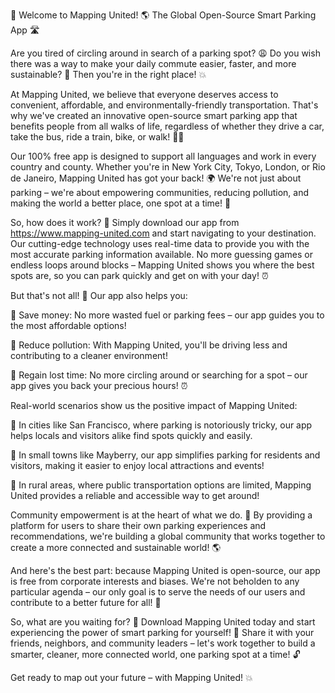 🚀 Welcome to Mapping United! 🌎 The Global Open-Source Smart Parking App 🛣️

Are you tired of circling around in search of a parking spot? 😩 Do you wish there was a way to make your daily commute easier, faster, and more sustainable? 🚌 Then you're in the right place! 💥

At Mapping United, we believe that everyone deserves access to convenient, affordable, and environmentally-friendly transportation. That's why we've created an innovative open-source smart parking app that benefits people from all walks of life, regardless of whether they drive a car, take the bus, ride a train, bike, or walk! 🚶‍♀️

Our 100% free app is designed to support all languages and work in every country and county. Whether you're in New York City, Tokyo, London, or Rio de Janeiro, Mapping United has got your back! 🌍 We're not just about parking – we're about empowering communities, reducing pollution, and making the world a better place, one spot at a time! 🌟

So, how does it work? 🤔 Simply download our app from https://www.mapping-united.com and start navigating to your destination. Our cutting-edge technology uses real-time data to provide you with the most accurate parking information available. No more guessing games or endless loops around blocks – Mapping United shows you where the best spots are, so you can park quickly and get on with your day! ⏰

But that's not all! 🎉 Our app also helps you:

🚗 Save money: No more wasted fuel or parking fees – our app guides you to the most affordable options!

🌟 Reduce pollution: With Mapping United, you'll be driving less and contributing to a cleaner environment!

💸 Regain lost time: No more circling around or searching for a spot – our app gives you back your precious hours! ⏰

Real-world scenarios show us the positive impact of Mapping United:

🚗 In cities like San Francisco, where parking is notoriously tricky, our app helps locals and visitors alike find spots quickly and easily.

🚌 In small towns like Mayberry, our app simplifies parking for residents and visitors, making it easier to enjoy local attractions and events!

🌳 In rural areas, where public transportation options are limited, Mapping United provides a reliable and accessible way to get around!

Community empowerment is at the heart of what we do. 🌈 By providing a platform for users to share their own parking experiences and recommendations, we're building a global community that works together to create a more connected and sustainable world! 🌎

And here's the best part: because Mapping United is open-source, our app is free from corporate interests and biases. We're not beholden to any particular agenda – our only goal is to serve the needs of our users and contribute to a better future for all! 💪

So, what are you waiting for? 🎉 Download Mapping United today and start experiencing the power of smart parking for yourself! 🚀 Share it with your friends, neighbors, and community leaders – let's work together to build a smarter, cleaner, more connected world, one parking spot at a time! 🔓

Get ready to map out your future – with Mapping United! 💥